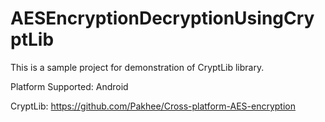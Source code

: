 # AESEncryptionDecryptionUsingCryptLib
This is a sample project for demonstration of CryptLib library.

Platform Supported: Android

CryptLib: https://github.com/Pakhee/Cross-platform-AES-encryption
